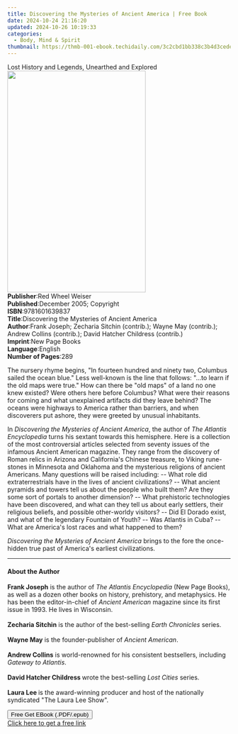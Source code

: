 ```yaml
---
title: Discovering the Mysteries of Ancient America | Free Book
date: 2024-10-24 21:16:20
updated: 2024-10-26 10:19:33
categories:
  - Body, Mind & Spirit
thumbnail: https://thmb-001-ebook.techidaily.com/3c2cbd1bb338c3b4d3cede24b6878520a2283cdf6d6ed3d77e65aea2b2abfb66.jpg
---
```

<main id="book-container">
  <div class="flex flex-col">
    <div class="book-brief flex-1 py-6 px-4 sm:p-6 md:py-10 md:px-8">
      <!-- brief-->
      <div class="book-brief-main">
        Lost History and Legends, Unearthed and Explored
      </div>
    </div>
    <div
      class="book-meta-info flex-1 grid gap-4 col-start-1 col-end-3 row-start-1 sm:mb-6 sm:grid-cols-4 lg:gap-6 lg:col-start-2 lg:row-end-6 lg:row-span-6 lg:mb-0"
    >
      <div
        class="book-meta-info-left place-content-center mt-4 p-4 text-sm leading-6 col-start-2 col-span-2 dark:text-slate-400"
      >
        <img
          class="w-full h-500 object-cover rounded-lg sm:h-255 sm:col-span-2 lg:col-span-full"
          src="https://img-001-ebook.techidaily.com/acf78b12dd1e03e324b533d0558d4f02788040dcf33f3a346519dbbb5598b5ad.jpg"
          alt=""
          width="312"
          height="500"
        />
      </div>
      <div
        class="book-meta-info-right mt-2 col-start-1 row-start-2 col-span-3 self-center"
      >
        <!-- meta data  -->
        <div class="flex flex-col px-4 md:px-8">
          <div class="flex-1">
            <strong>Publisher</strong>:<span class="px-2"
              >Red Wheel Weiser</span
            >
          </div>
          <div class="flex-1">
            <strong>Published</strong>:<span class="px-2"
              >December 2005; Copyright</span
            >
          </div>
          <div class="flex-1">
            <strong>ISBN</strong>:<span class="px-2">9781601639837</span>
          </div>
          <div class="flex-1">
            <strong>Title</strong>:<span class="px-2"
              >Discovering the Mysteries of Ancient America</span
            >
          </div>
          <div class="flex-1">
            <strong>Author</strong>:<span class="px-2"
              >Frank Joseph; Zecharia Sitchin (contrib.); Wayne May (contrib.);
              Andrew Collins (contrib.); David Hatcher Childress
              (contrib.)</span
            >
          </div>
          <div class="flex-1">
            <strong>Imprint</strong>:<span class="px-2">New Page Books</span>
          </div>
          <div class="flex-1">
            <strong>Language</strong>:<span class="px-2">English</span>
          </div>
          <div class="flex-1">
            <strong>Number of Pages</strong>:<span class="px-2">289</span>
          </div>
        </div>
      </div>
    </div>
    <div class="book-description flex-1 py-6 px-4 sm:p-6 md:py-10 md:px-8">
      <div class="book-description-main">
        <div accordion-content="" id="description">
          <p>
            The nursery rhyme begins, "In fourteen hundred and ninety two,
            Columbus sailed the ocean blue." Less well-known is the line that
            follows: "…to learn if the old maps were true." How can there be
            "old maps" of a land no one knew existed? Were others here before
            Columbus? What were their reasons for coming and what unexplained
            artifacts did they leave behind? The oceans were highways to America
            rather than barriers, and when discoverers put ashore, they were
            greeted by unusual inhabitants.
          </p>
          <p>
            In <i>Discovering the Mysteries of Ancient America</i>, the author
            of <i>The Atlantis Encyclopedia</i> turns his sextant towards this
            hemisphere. Here is a collection of the most controversial articles
            selected from seventy issues of the infamous Ancient American
            magazine. They range from the discovery of Roman relics in Arizona
            and California's Chinese treasure, to Viking rune-stones in
            Minnesota and Oklahoma and the mysterious religions of ancient
            Americans. Many questions will be raised including: -- What role did
            extraterrestrials have in the lives of ancient civilizations? --
            What ancient pyramids and towers tell us about the people who built
            them? Are they some sort of portals to another dimension? -- What
            prehistoric technologies have been discovered, and what can they
            tell us about early settlers, their religious beliefs, and possible
            other-worldy visitors? -- Did El Dorado exist, and what of the
            legendary Fountain of Youth? -- Was Atlantis in Cuba? -- What are
            America's lost races and what happened to them?
          </p>
          <p>
            <i>Discovering the Mysteries of Ancient America</i> brings to the
            fore the once-hidden true past of America's earliest civilizations.
          </p>
        </div>
        <div class="accordion-fader"></div>
      </div>
    </div>
    <div class="book-excerpts flex-1 py-6 px-4 sm:p-6 md:py-10 md:px-8">
      <!-- excerpts-->
      <div class="book-excerpts-main">
        <hr />
        <h4 class="placeholder placeholder-heading">
          <span>About the Author</span>
        </h4>
        <p>
          <b>Frank Joseph</b> is the author of
          <i>The Atlantis Encyclopedia </i>(New Page Books), as well as a dozen
          other books on history, prehistory, and metaphysics. He has been the
          editor-in-chief of <i>Ancient American</i> magazine since its first
          issue in 1993. He lives in Wisconsin.<br /><br /><b
            >Zecharia Sitchin</b
          >
          is the author of the best-selling
          <i>Earth Chronicles</i> series.<br /><br /><b>Wayne May</b> is the
          founder-publisher of<i> Ancient American</i>.<br /><br /><b
            >Andrew Collins</b
          >
          is world-renowned for his consistent bestsellers, including
          <i>Gateway to Atlantis</i>.<br /><br /><b>David Hatcher Childress </b
          >wrote the best-selling<i> Lost Cities</i> series.<br /><br /><b
            >Laura Lee </b
          >is the award-winning producer and host of the nationally syndicated
          "The Laura Lee Show".
        </p>
      </div>
    </div>
    <div
      class="book-about-author flex-1 py-6 px-4 sm:p-6 md:py-10 md:px-8"
    ></div>
    <div class="book-free-get flex-1 py-6 px-4 sm:p-6 md:py-10 md:px-8">
      <button
        id="btn-free-get"
        class="bg-blue-500 hover:bg-blue-700 text-white font-bold py-2 px-4 rounded"
      >
        Free Get EBook (.PDF/.epub)
      </button>
      <div id="countdown-display" class="px-2 text-lg mt-2"></div>
      <a
        id="free-link"
        class="hidden bg-blue-500 hover:bg-blue-700 text-white font-bold py-2 px-4 rounded"
        href="https://www.ebooks.com/en-us/book/138621212/discovering-the-mysteries-of-ancient-america/frank-joseph/"
        target="_blank"
        >Click here to get a free link</a
      >
    </div>
    <script>
      let countdownTime = 0;
      let countdownInterval = null;
      document
        .getElementById('btn-free-get')
        .addEventListener('click', startCountdown);
      function startCountdown() {
        countdownTime = new Date().getTime() + 60000 * 3;
        countdownInterval = setInterval(updateCountdown, 1000);
        document.getElementById('btn-free-get').disabled = true;
        document
          .getElementById('btn-free-get')
          .classList.add('bg-gray-500', 'cursor-not-allowed');
      }
      function updateCountdown() {
        let currentTime = new Date().getTime();
        let timeLeft = countdownTime - currentTime;
        let secondsLeft = Math.floor(timeLeft / 1000);
        document.getElementById('countdown-display').innerHTML =
          `Remaining time: ${secondsLeft} seconds.`;
        if (secondsLeft <= 0) {
          clearInterval(countdownInterval);
          document.getElementById('btn-free-get').classList.add('hidden');
          document.getElementById('free-link').classList.remove('hidden');
          document.getElementById('countdown-display').innerHTML = '';
        }
      }
    </script>
  </div>
</main>
